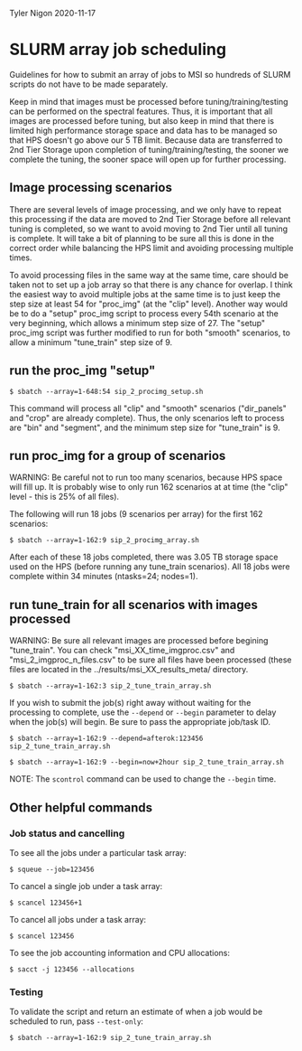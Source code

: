 Tyler Nigon
2020-11-17

# SLURM array job scheduling

Guidelines for how to submit an array of jobs to MSI so hundreds of SLURM scripts do not have to be made separately.

Keep in mind that images must be processed before tuning/training/testing can be performed on the spectral features.
Thus, it is important that all images are processed before tuning, but also keep in mind that there is limited high
performance storage space and data has to be managed so that HPS doesn't go above our 5 TB limit. Because data are
transferred to 2nd Tier Storage upon completion of tuning/training/testing, the sooner we complete the tuning, the
sooner space will open up for further processing.

## Image processing scenarios

There are several levels of image processing, and we only have to repeat this processing if the data are moved to
2nd Tier Storage before all relevant tuning is completed, so we want to avoid moving to 2nd Tier until all tuning
is complete. It will take a bit of planning to be sure all this is done in the correct order while balancing the
HPS limit and avoiding processing multiple times.

To avoid processing files in the same way at the same time, care should be taken not to set up a job array so that
there is any chance for overlap. I think the easiest way to avoid multiple jobs at the same time is to just keep the
step size at least 54 for "proc_img" (at the "clip" level). Another way would be to do a "setup" proc_img script to
process every 54th scenario at the very beginning, which allows a minimum step size of 27. The "setup" proc_img
script was further modified to run for both "smooth" scenarios, to allow a minimum "tune_train" step size of 9.

## run the proc_img "setup"

`$ sbatch --array=1-648:54 sip_2_procimg_setup.sh`

This command will process all "clip" and "smooth" scenarios ("dir_panels" and "crop" are already complete). Thus,
the only scenarios left to process are "bin" and "segment", and the minimum step size for "tune_train" is 9.


## run proc_img for a group of scenarios

WARNING: Be careful not to run too many scenarios, because HPS space will fill up. It is probably wise to only run
162 scenarios at at time (the "clip" level - this is 25% of all files).

The following will run 18 jobs (9 scenarios per array) for the first 162 scenarios:

`$ sbatch --array=1-162:9 sip_2_procimg_array.sh`

After each of these 18 jobs completed, there was 3.05 TB storage space used on the HPS (before running any
tune_train scenarios). All 18 jobs were complete within 34 minutes (ntasks=24; nodes=1).


## run tune_train for all scenarios with images processed

WARNING: Be sure all relevant images are processed before begining "tune_train". You can check
"msi_XX_time_imgproc.csv" and "msi_2_imgproc_n_files.csv" to be sure all files have been processed (these files are
located in the ../results/msi_XX_results_meta/ directory.

`$ sbatch --array=1-162:3 sip_2_tune_train_array.sh`

If you wish to submit the job(s) right away without waiting for the processing to complete, use the `--depend` or
`--begin` parameter to delay when the job(s) will begin. Be sure to pass the appropriate job/task ID.

`$ sbatch --array=1-162:9 --depend=afterok:123456 sip_2_tune_train_array.sh`

`$ sbatch --array=1-162:9 --begin=now+2hour sip_2_tune_train_array.sh`

NOTE: The `scontrol` command can be used to change the `--begin` time.


## Other helpful commands

### Job status and cancelling

To see all the jobs under a particular task array:

`$ squeue --job=123456`


To cancel a single job under a task array:

`$ scancel 123456+1`


To cancel all jobs under a task array:

`$ scancel 123456`


To see the job accounting information and CPU allocations:

`$ sacct -j 123456 --allocations`


### Testing 

To validate the script and return an estimate of when a job would be scheduled to run, pass `--test-only`:

`$ sbatch --array=1-162:9 sip_2_tune_train_array.sh`

